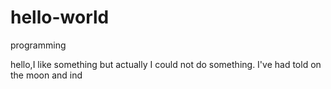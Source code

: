 # hello-world
programming



hello,I like something but actually I could not do something.
I've had told on the moon and ind 
